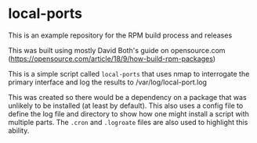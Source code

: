 # local-ports
This is an example repository for the RPM build process and releases
 
This was built using mostly David Both's guide on opensource.com (https://opensource.com/article/18/9/how-build-rpm-packages)
 
This is a simple script called `local-ports` that uses nmap to interrogate the primary interface and log the results to /var/log/local-port.log
 
This was created so there would be a dependency on a package that was unlikely to be installed (at least by default).  This also uses a config file to define the log file and directory to show how one might install a script with multiple parts.  The `.cron` and `.logroate` files are also used to highlight this ability.
